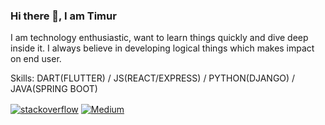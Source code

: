 ### Hi there 👋, I am Timur 

I am technology enthusiastic, want to learn things quickly and dive deep inside it. I always believe in developing logical things which makes impact on end user.

Skills: DART(FLUTTER) / JS(REACT/EXPRESS) / PYTHON(DJANGO) / JAVA(SPRING BOOT)

<a href="https://stackoverflow.com/users/14141494/timur-turbil" target="blank"><img align="center" src="https://img.shields.io/badge/Stack_Overflow-FE7A16?style=flat&logo=stack-overflow&logoColor=white" alt="stackoverflow" /></a>  <a href="https://timurturbill.medium.com/" target="blank"><img align="center" src="https://img.shields.io/badge/Medium-12100E?style=flat&logo=medium&logoColor=white" alt="Medium" /></a>











